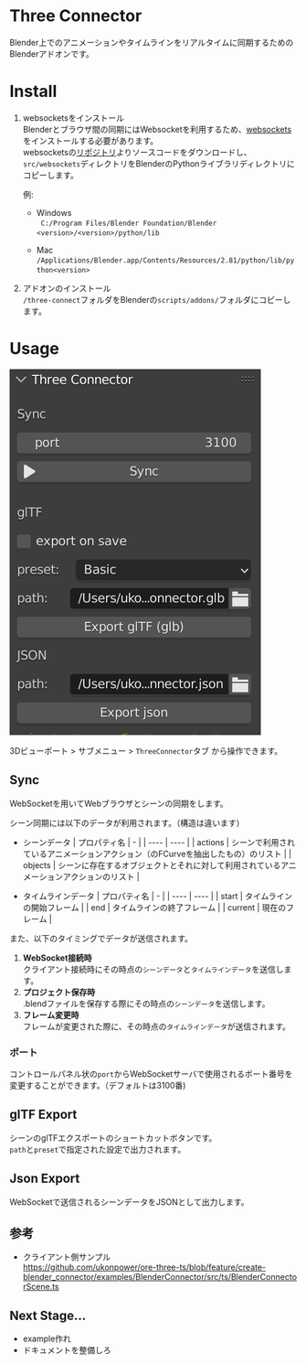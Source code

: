 # Three Connector
Blender上でのアニメーションやタイムラインをリアルタイムに同期するためのBlenderアドオンです。

# Install

1. websocketsをインストール  
	Blenderとブラウザ間の同期にはWebsocketを利用するため、[websockets](https://websockets.readthedocs.io/)をインストールする必要があります。  
	websocketsの[リポジトリ](https://github.com/aaugustin/websockets)よりソースコードをダウンロードし、`src/websockets`ディレクトリをBlenderのPythonライブラリディレクトリにコピーします。

	例:
	- Windows  
	`` C:/Program Files/Blender Foundation/Blender <version>/<version>/python/lib``

	- Mac  
		``/Applications/Blender.app/Contents/Resources/2.81/python/lib/python<version>``

2. アドオンのインストール  
   ``/three-connect``フォルダをBlenderの``scripts/addons/``フォルダにコピーします。

# Usage
![panel](/screenshots/panel.png)

3Dビューポート > サブメニュー > `ThreeConnector`タブ から操作できます。

## Sync
WebSocketを用いてWebブラウザとシーンの同期をします。  

シーン同期には以下のデータが利用されます。（構造は違います）

- シーンデータ
	|  プロパティ名  |  -  |
	| ---- | ---- |
	|  actions  |  シーンで利用されているアニメーションアクション（のFCurveを抽出したもの）のリスト  |
	|  objects  |  シーンに存在するオブジェクトとそれに対して利用されているアニメーションアクションのリスト  |

- タイムラインデータ
	|  プロパティ名  |  -  |
	| ---- | ---- |
	|  start  |  タイムラインの開始フレーム  |
	|  end  |  タイムラインの終了フレーム  |
	|  current  |  現在のフレーム  |

また、以下のタイミングでデータが送信されます。

1. **WebSocket接続時**  
   クライアント接続時にその時点の`シーンデータ`と`タイムラインデータ`を送信します。
2. **プロジェクト保存時**  
	.blendファイルを保存する際にその時点の`シーンデータ`を送信します。
4. **フレーム変更時**  
	フレームが変更された際に、その時点の`タイムラインデータ`が送信されます。

### ポート
コントロールパネル状の`port`からWebSocketサーバで使用されるポート番号を変更することができます。（デフォルトは3100番)

## glTF Export
シーンのglTFエクスポートのショートカットボタンです。  
`path`と`preset`で指定された設定で出力されます。
## Json Export
WebSocketで送信されるシーンデータをJSONとして出力します。  

## 参考
- クライアント側サンプル  
	https://github.com/ukonpower/ore-three-ts/blob/feature/create-blender_connector/examples/BlenderConnector/src/ts/BlenderConnectorScene.ts

## Next Stage...

- example作れ
- ドキュメントを整備しろ  